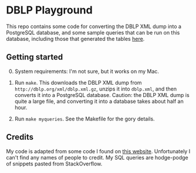 # DBLP Playground

This repo contains some code for converting the DBLP XML dump into a PostgreSQL database, and some sample queries that can be run on this database, including those that generated the tables [here](https://johnwickerson.github.io/dblp-playground/).

## Getting started

0. System requirements: I'm not sure, but it works on my Mac.

1. Run `make`. This downloads the DBLP XML dump from `http://dblp.org/xml/dblp.xml.gz`, unzips it into `dblp.xml`, and then converts it into a PostgreSQL database. Caution: the DBLP XML dump is quite a large file, and converting it into a database takes about half an hour.

2. Run `make myqueries`. See the Makefile for the gory details.

## Credits

My code is adapted from some code I found on [this website](http://agdb.informatik.uni-bremen.de/dblp/statistics.php). Unfortunately I can't find any names of people to credit. My SQL queries are hodge-podge of snippets pasted from StackOverflow.

